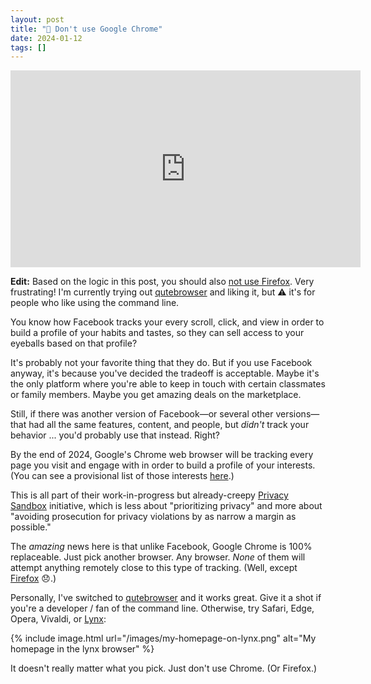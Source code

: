 ```yaml
---
layout: post
title: "🎥 Don't use Google Chrome"
date: 2024-01-12
tags: []
---
```


<iframe width="560" height="315" src="https://www.youtube.com/embed/qtWYLlbjS-E?si=m65DhM4_122YDLaD" title="YouTube video player" frameborder="0" allow="accelerometer; autoplay; clipboard-write; encrypted-media; gyroscope; picture-in-picture; web-share" referrerpolicy="strict-origin-when-cross-origin" allowfullscreen></iframe>

**Edit:** Based on the logic in this post, you should also [not use Firefox](https://github.com/mozilla/explainers/tree/main/ppa-experiment). Very frustrating! I'm currently trying out [qutebrowser](https://qutebrowser.org/index.html) and liking it, but ⚠ it's for people who like using the command line.

You know how Facebook tracks your every scroll, click, and view in order to build a profile of your habits and tastes, so they can sell access to your eyeballs based on that profile?

It's probably not your favorite thing that they do. But if you use Facebook anyway, it's because you've decided the tradeoff is acceptable. Maybe it's the only platform where you're able to keep in touch with certain classmates or family members. Maybe you get amazing deals on the marketplace.

Still, if there was another version of Facebook—or several other versions—that had all the same features, content, and people, but _didn't_ track your behavior ... you'd probably use that instead. Right?

By the end of 2024, Google's Chrome web browser will be tracking every page you visit and engage with in order to build a profile of your interests. (You can see a provisional list of those interests [here](https://github.com/patcg-individual-drafts/topics/blob/main/taxonomy_v2.md).)

This is all part of their work-in-progress but already-creepy [Privacy Sandbox](https://privacysandbox.com/) initiative, which is less about "prioritizing privacy" and more about "avoiding prosecution for privacy violations by as narrow a margin as possible."

The _amazing_ news here is that unlike Facebook, Google Chrome is 100% replaceable. Just pick another browser. Any browser. _None_ of them will attempt anything remotely close to this type of tracking. (Well, except [Firefox](https://github.com/mozilla/explainers/tree/main/ppa-experiment) 😞.)

Personally, I've switched to [qutebrowser](https://qutebrowser.org/index.html) and it works great. Give it a shot if you're a developer / fan of the command line. Otherwise, try Safari, Edge, Opera, Vivaldi, or [Lynx](https://lynx.browser.org/):

{% include image.html url="/images/my-homepage-on-lynx.png" alt="My homepage in the lynx browser" %}

It doesn't really matter what you pick. Just don't use Chrome. (Or Firefox.)
